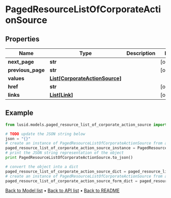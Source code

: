 # PagedResourceListOfCorporateActionSource


## Properties
Name | Type | Description | Notes
------------ | ------------- | ------------- | -------------
**next_page** | **str** |  | [optional] 
**previous_page** | **str** |  | [optional] 
**values** | [**List[CorporateActionSource]**](CorporateActionSource.md) |  | 
**href** | **str** |  | [optional] 
**links** | [**List[Link]**](Link.md) |  | [optional] 

## Example

```python
from lusid.models.paged_resource_list_of_corporate_action_source import PagedResourceListOfCorporateActionSource

# TODO update the JSON string below
json = "{}"
# create an instance of PagedResourceListOfCorporateActionSource from a JSON string
paged_resource_list_of_corporate_action_source_instance = PagedResourceListOfCorporateActionSource.from_json(json)
# print the JSON string representation of the object
print PagedResourceListOfCorporateActionSource.to_json()

# convert the object into a dict
paged_resource_list_of_corporate_action_source_dict = paged_resource_list_of_corporate_action_source_instance.to_dict()
# create an instance of PagedResourceListOfCorporateActionSource from a dict
paged_resource_list_of_corporate_action_source_form_dict = paged_resource_list_of_corporate_action_source.from_dict(paged_resource_list_of_corporate_action_source_dict)
```
[Back to Model list](../README.md#documentation-for-models) &#8226; [Back to API list](../README.md#documentation-for-api-endpoints) &#8226; [Back to README](../README.md)



